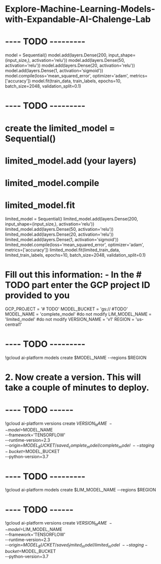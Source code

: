 # Explore-Machine-Learning-Models-with-Expandable-AI-Chalenge-Lab

# ---- TODO ---------
model = Sequential()
model.add(layers.Dense(200, input_shape=(input_size,), activation='relu'))
model.add(layers.Dense(50, activation='relu'))
model.add(layers.Dense(20, activation='relu'))
model.add(layers.Dense(1, activation='sigmoid'))
model.compile(loss='mean_squared_error', optimizer='adam', metrics=['accuracy'])
model.fit(train_data, train_labels, epochs=10, batch_size=2048, validation_split=0.1)

# ---- TODO ---------
# create the limited_model = Sequential()
# limited_model.add (your layers)
# limited_model.compile
# limited_model.fit

limited_model = Sequential()
limited_model.add(layers.Dense(200, input_shape=(input_size,), activation='relu'))
limited_model.add(layers.Dense(50, activation='relu'))
limited_model.add(layers.Dense(20, activation='relu'))
limited_model.add(layers.Dense(1, activation='sigmoid'))
limited_model.compile(loss='mean_squared_error', optimizer='adam', metrics=['accuracy'])
limited_model.fit(limited_train_data, limited_train_labels, epochs=10, batch_size=2048, validation_split=0.1)


# Fill out this information: - In the # TODO part enter the GCP project ID provided to you

GCP_PROJECT = '# TODO' 
MODEL_BUCKET = 'gs:// #TODO'
MODEL_NAME = 'complete_model' #do not modify
LIM_MODEL_NAME = 'limited_model' #do not modify
VERSION_NAME = 'v1'
REGION = 'us-central1'

# ---- TODO ---------
!gcloud ai-platform models create $MODEL_NAME --regions $REGION

# 2. Now create a version. This will take a couple of minutes to deploy.

# ---- TODO ------
!gcloud ai-platform versions create $VERSION_NAME \
--model=$MODEL_NAME \
--framework='TENSORFLOW' \
--runtime-version=2.3 \
--origin=$MODEL_BUCKET/saved_complete_model/complete_model \
--staging-bucket=$MODEL_BUCKET \
--python-version=3.7




# ---- TODO ---------
!gcloud ai-platform models create $LIM_MODEL_NAME --regions $REGION



# ---- TODO ------
!gcloud ai-platform versions create $VERSION_NAME \
--model=$LIM_MODEL_NAME \
--framework='TENSORFLOW' \
--runtime-version=2.3 \
--origin=$MODEL_BUCKET/saved_limited_model/limited_model \
--staging-bucket=$MODEL_BUCKET \
--python-version=3.7




